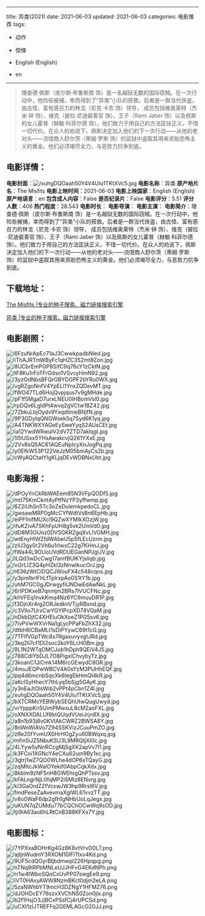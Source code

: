 
---
title: 异类(2021)
date: 2021-06-03
updated: 2021-06-03
categories: 电影推荐
tags:
- 动作
- 惊悚

- English (English)
- en
---


> 理查德·佩斯（皮尔斯·布鲁斯南 饰）是一名越狱无数的国际窃贼。在一次行动中，他险些被捕，幸而得到了“异类”小队的搭救。后者是一群当代侠盗，由古怪、富有感召力的林戈（尼克·卡农 饰）领导， 成员包括维奥莱特（杰米·钟 饰）、维克（披拉·尼迪裴善官 饰）、王子（Rami Jaber 饰）以及佩斯的女儿霍普（赫敏·科菲尔德 饰）。他们致力于用自己的方法匡扶正义，不惜一切代价。在众人的劝说下，佩斯决定加入他们的下一次行动——从他的老对头——流氓商人舒尔茨（蒂姆·罗斯 饰）的监狱中盗取其用来资助恐怖主义的黄金。他们必须竭尽全力，与恶势力抗争到底。

## **电影详情**：

**电影封面**：<img src="https://image.tmdb.org/t/p/w200/xuhgDQOaah50Y4V4Ulu1TKtXVc5.jpg" alt="/xuhgDQOaah50Y4V4Ulu1TKtXVc5.jpg" title="/xuhgDQOaah50Y4V4Ulu1TKtXVc5.jpg">
**电影名称**：异类
**原产地片名**：The Misfits
**电影上映时间**：2021-06-03
**电影上映国家**：English (English)
**原产地语言**：en
**包含成人内容**：False
**是否纪录片**：False
**电影评分**：5.51
**评分人数**：406
**热门程度**：28.543
**电影时长**：
**电影导演**：
**电影主演**：
**电影简介**：理查德·佩斯（皮尔斯·布鲁斯南 饰）是一名越狱无数的国际窃贼。在一次行动中，他险些被捕，幸而得到了“异类”小队的搭救。后者是一群当代侠盗，由古怪、富有感召力的林戈（尼克·卡农 饰）领导， 成员包括维奥莱特（杰米·钟 饰）、维克（披拉·尼迪裴善官 饰）、王子（Rami Jaber 饰）以及佩斯的女儿霍普（赫敏·科菲尔德 饰）。他们致力于用自己的方法匡扶正义，不惜一切代价。在众人的劝说下，佩斯决定加入他们的下一次行动——从他的老对头——流氓商人舒尔茨（蒂姆·罗斯 饰）的监狱中盗取其用来资助恐怖主义的黄金。他们必须竭尽全力，与恶势力抗争到底。

## **下载地址**：
[The Misfits |专业的种子搜索、磁力链接搜索引擎](https://movie.amd794.com:2083/?search=The%20Misfits&ordering=&mode=match_phrase&page_size=10&page=1)

[异类 |专业的种子搜索、磁力链接搜索引擎](https://movie.amd794.com:2083/?search=%E5%BC%82%E7%B1%BB&ordering=&mode=match_phrase&page_size=10&page=1)
 

## **电影剧照**：
<img src="https://image.tmdb.org/t/p/original/6FzuNrApEc71aJ3CwwkpadbNled.jpg" alt="/6FzuNrApEc71aJ3CwwkpadbNled.jpg" title="/6FzuNrApEc71aJ3CwwkpadbNled.jpg"><img src="https://image.tmdb.org/t/p/original/iThAJRTmWByFc1qHZC352mt8Zon.jpg" alt="/iThAJRTmWByFc1qHZC352mt8Zon.jpg" title="/iThAJRTmWByFc1qHZC352mt8Zon.jpg"><img src="https://image.tmdb.org/t/p/original/8UCbrEmPGP8SifC9q76cY1zCktN.jpg" alt="/8UCbrEmPGP8SifC9q76cY1zCktN.jpg" title="/8UCbrEmPGP8SifC9q76cY1zCktN.jpg"><img src="https://image.tmdb.org/t/p/original/tF8Ku1rFoTFrGdso1VSvcyHmN92.jpg" alt="/tF8Ku1rFoTFrGdso1VSvcyHmN92.jpg" title="/tF8Ku1rFoTFrGdso1VSvcyHmN92.jpg"><img src="https://image.tmdb.org/t/p/original/3yzOdNbsBFQrGBYDGPF2bYRu0WX.jpg" alt="/3yzOdNbsBFQrGBYDGPF2bYRu0WX.jpg" title="/3yzOdNbsBFQrGBYDGPF2bYRu0WX.jpg"><img src="https://image.tmdb.org/t/p/original/vgRZgoNnfV4YpELl1YnxZQDevMT.jpg" alt="/vgRZgoNnfV4YpELl1YnxZQDevMT.jpg" title="/vgRZgoNnfV4YpELl1YnxZQDevMT.jpg"><img src="https://image.tmdb.org/t/p/original/fWO47TLd6HojQvpjqus7v9gMHde.jpg" alt="/fWO47TLd6HojQvpjqus7v9gMHde.jpg" title="/fWO47TLd6HojQvpjqus7v9gMHde.jpg"><img src="https://image.tmdb.org/t/p/original/pF1f5MgaD7urxLNEU0IHBomVsl0.jpg" alt="/pF1f5MgaD7urxLNEU0IHBomVsl0.jpg" title="/pF1f5MgaD7urxLNEU0IHBomVsl0.jpg"><img src="https://image.tmdb.org/t/p/original/rpDQx6LgldPt4wvq2gVCtw1BZ42.jpg" alt="/rpDQx6LgldPt4wvq2gVCtw1BZ42.jpg" title="/rpDQx6LgldPt4wvq2gVCtw1BZ42.jpg"><img src="https://image.tmdb.org/t/p/original/7ZbkuLbjOydv9YxqdtinieBNjfN.jpg" alt="/7ZbkuLbjOydv9YxqdtinieBNjfN.jpg" title="/7ZbkuLbjOydv9YxqdtinieBNjfN.jpg"><img src="https://image.tmdb.org/t/p/original/9P3GDyIqQNGWsek5q7Syd6K1yq.jpg" alt="/9P3GDyIqQNGWsek5q7Syd6K1yq.jpg" title="/9P3GDyIqQNGWsek5q7Syd6K1yq.jpg"><img src="https://image.tmdb.org/t/p/original/A4TNKWXYAGeEySweYyqS2AUsCEt.jpg" alt="/A4TNKWXYAGeEySweYyqS2AUsCEt.jpg" title="/A4TNKWXYAGeEySweYyqS2AUsCEt.jpg"><img src="https://image.tmdb.org/t/p/original/ia12YwdWRwulV2dV7ZTD7aklqgI.jpg" alt="/ia12YwdWRwulV2dV7ZTD7aklqgI.jpg" title="/ia12YwdWRwulV2dV7ZTD7aklqgI.jpg"><img src="https://image.tmdb.org/t/p/original/1l5fJSxx5YHsAwakcvjQ261YXxE.jpg" alt="/1l5fJSxx5YHsAwakcvjQ261YXxE.jpg" title="/1l5fJSxx5YHsAwakcvjQ261YXxE.jpg"><img src="https://image.tmdb.org/t/p/original/2Vv8sQ5AC61AQEuNpIcyXnJogPq.jpg" alt="/2Vv8sQ5AC61AQEuNpIcyXnJogPq.jpg" title="/2Vv8sQ5AC61AQEuNpIcyXnJogPq.jpg"><img src="https://image.tmdb.org/t/p/original/y0EfkW53P122VeJzM05bmAyCs2b.jpg" alt="/y0EfkW53P122VeJzM05bmAyCs2b.jpg" title="/y0EfkW53P122VeJzM05bmAyCs2b.jpg"><img src="https://image.tmdb.org/t/p/original/cWyAQCtatYIgKLjqDEvWDBNxUbt.jpg" alt="/cWyAQCtatYIgKLjqDEvWDBNxUbt.jpg" title="/cWyAQCtatYIgKLjqDEvWDBNxUbt.jpg">

## **电影海报**：
<img src="https://image.tmdb.org/t/p/original/dPOyYnCkRbWAEem85N3VFpQODf5.jpg" alt="/dPOyYnCkRbWAEem85N3VFpQODf5.jpg" title="/dPOyYnCkRbWAEem85N3VFpQODf5.jpg"><img src="https://image.tmdb.org/t/p/original/mtI75KmCknt4yPtfNzYP3yffwmp.jpg" alt="/mtI75KmCknt4yPtfNzYP3yffwmp.jpg" title="/mtI75KmCknt4yPtfNzYP3yffwmp.jpg"><img src="https://image.tmdb.org/t/p/original/6Z2iUhSn5Tc3oZeDulemkpedoCL.jpg" alt="/6Z2iUhSn5Tc3oZeDulemkpedoCL.jpg" title="/6Z2iUhSn5Tc3oZeDulemkpedoCL.jpg"><img src="https://image.tmdb.org/t/p/original/gwsawMRP0gMcCYfWdtVsBn6EpHb.jpg" alt="/gwsawMRP0gMcCYfWdtVsBn6EpHb.jpg" title="/gwsawMRP0gMcCYfWdtVsBn6EpHb.jpg"><img src="https://image.tmdb.org/t/p/original/eiPFfnifMUXcl9QZwXYMIkXOzjW.jpg" alt="/eiPFfnifMUXcl9QZwXYMIkXOzjW.jpg" title="/eiPFfnifMUXcl9QZwXYMIkXOzjW.jpg"><img src="https://image.tmdb.org/t/p/original/ifuKZivA7SKhFpUH8g5vk2UmVd0.jpg" alt="/ifuKZivA7SKhFpUH8g5vk2UmVd0.jpg" title="/ifuKZivA7SKhFpUH8g5vk2UmVd0.jpg"><img src="https://image.tmdb.org/t/p/original/dD8M3GUnz0DVSGKRZgqXvLIVGMH.jpg" alt="/dD8M3GUnz0DVSGKRZgqXvLIVGMH.jpg" title="/dD8M3GUnz0DVSGKRZgqXvLIVGMH.jpg"><img src="https://image.tmdb.org/t/p/original/wtEnyHlWZfdWAbeU5p5fLEcUzrm.jpg" alt="/wtEnyHlWZfdWAbeU5p5fLEcUzrm.jpg" title="/wtEnyHlWZfdWAbeU5p5fLEcUzrm.jpg"><img src="https://image.tmdb.org/t/p/original/zlU3gy0r2Vh6u1rIwxC22g7KHmJ.jpg" alt="/zlU3gy0r2Vh6u1rIwxC22g7KHmJ.jpg" title="/zlU3gy0r2Vh6u1rIwxC22g7KHmJ.jpg"><img src="https://image.tmdb.org/t/p/original/fWa44L9OUoUVdRDUEGanNPJglJV.jpg" alt="/fWa44L9OUoUVdRDUEGanNPJglJV.jpg" title="/fWa44L9OUoUVdRDUEGanNPJglJV.jpg"><img src="https://image.tmdb.org/t/p/original/lLQd3wDcCwg17amfBUlKYjsliqb.jpg" alt="/lLQd3wDcCwg17amfBUlKYjsliqb.jpg" title="/lLQd3wDcCwg17amfBUlKYjsliqb.jpg"><img src="https://image.tmdb.org/t/p/original/vi2rLIZ3Q4pHZkI3zNnwIkucOrJ.jpg" alt="/vi2rLIZ3Q4pHZkI3zNnwIkucOrJ.jpg" title="/vi2rLIZ3Q4pHZkI3zNnwIkucOrJ.jpg"><img src="https://image.tmdb.org/t/p/original/r636zWtCiDQCJWouFX4c548cqos.jpg" alt="/r636zWtCiDQCJWouFX4c548cqos.jpg" title="/r636zWtCiDQCJWouFX4c548cqos.jpg"><img src="https://image.tmdb.org/t/p/original/y3pmIbrIFhLfTplrxpAo0S1tY1b.jpg" alt="/y3pmIbrIFhLfTplrxpAo0S1tY1b.jpg" title="/y3pmIbrIFhLfTplrxpAo0S1tY1b.jpg"><img src="https://image.tmdb.org/t/p/original/uhM7GC0gJDrwgyfiUNDwEdAwNkL.jpg" alt="/uhM7GC0gJDrwgyfiUNDwEdAwNkL.jpg" title="/uhM7GC0gJDrwgyfiUNDwEdAwNkL.jpg"><img src="https://image.tmdb.org/t/p/original/6rIPDKxeB7qnmjm2BRs7IVUCFNc.jpg" alt="/6rIPDKxeB7qnmjm2BRs7IVUCFNc.jpg" title="/6rIPDKxeB7qnmjm2BRs7IVUCFNc.jpg"><img src="https://image.tmdb.org/t/p/original/khVFEq1nvkKmq4Nz6YC9muuDR1P.jpg" alt="/khVFEq1nvkKmq4Nz6YC9muuDR1P.jpg" title="/khVFEq1nvkKmq4Nz6YC9muuDR1P.jpg"><img src="https://image.tmdb.org/t/p/original/f3DjnXr4rg2ORJedknVTjyRBxnd.jpg" alt="/f3DjnXr4rg2ORJedknVTjyRBxnd.jpg" title="/f3DjnXr4rg2ORJedknVTjyRBxnd.jpg"><img src="https://image.tmdb.org/t/p/original/c3VIIo7UrxCwYGYIPcpXD74VQaM.jpg" alt="/c3VIIo7UrxCwYGYIPcpXD74VQaM.jpg" title="/c3VIIo7UrxCwYGYIPcpXD74VQaM.jpg"><img src="https://image.tmdb.org/t/p/original/nDkbDjtC4XHEluOkXoeZ1PG5sv6.jpg" alt="/nDkbDjtC4XHEluOkXoeZ1PG5sv6.jpg" title="/nDkbDjtC4XHEluOkXoeZ1PG5sv6.jpg"><img src="https://image.tmdb.org/t/p/original/7lvPVwWXVrNa1gLycPPaFbZhX32.jpg" alt="/7lvPVwWXVrNa1gLycPPaFbZhX32.jpg" title="/7lvPVwWXVrNa1gLycPPaFbZhX32.jpg"><img src="https://image.tmdb.org/t/p/original/dtbh6ICBaMLt1sDiPYywC69t1cG.jpg" alt="/dtbh6ICBaMLt1sDiPYywC69t1cG.jpg" title="/dtbh6ICBaMLt1sDiPYywC69t1cG.jpg"><img src="https://image.tmdb.org/t/p/original/7TFlfVGpTWc8s7RgaxuvyvgtJRd.jpg" alt="/7TFlfVGpTWc8s7RgaxuvyvgtJRd.jpg" title="/7TFlfVGpTWc8s7RgaxuvyvgtJRd.jpg"><img src="https://image.tmdb.org/t/p/original/3kq2Ii7cf1Dl2soc2koY6LcH0Bm.jpg" alt="/3kq2Ii7cf1Dl2soc2koY6LcH0Bm.jpg" title="/3kq2Ii7cf1Dl2soc2koY6LcH0Bm.jpg"><img src="https://image.tmdb.org/t/p/original/9L1N2WTqOMCJub1hDph9QEiV4J5.jpg" alt="/9L1N2WTqOMCJub1hDph9QEiV4J5.jpg" title="/9L1N2WTqOMCJub1hDph9QEiV4J5.jpg"><img src="https://image.tmdb.org/t/p/original/788CdIYbDJL7O8PigxiChvybyTz.jpg" alt="/788CdIYbDJL7O8PigxiChvybyTz.jpg" title="/788CdIYbDJL7O8PigxiChvybyTz.jpg"><img src="https://image.tmdb.org/t/p/original/3koanC1JiCmk14M6rcGEwydC8GR.jpg" alt="/3koanC1JiCmk14M6rcGEwydC8GR.jpg" title="/3koanC1JiCmk14M6rcGEwydC8GR.jpg"><img src="https://image.tmdb.org/t/p/original/4muJEQPwWBCV4A0sYzM3PUHhEQF.jpg" alt="/4muJEQPwWBCV4A0sYzM3PUHhEQF.jpg" title="/4muJEQPwWBCV4A0sYzM3PUHhEQF.jpg"><img src="https://image.tmdb.org/t/p/original/pq4d6mcnbSqcXk6IegEkHmQI4kR.jpg" alt="/pq4d6mcnbSqcXk6IegEkHmQI4kR.jpg" title="/pq4d6mcnbSqcXk6IegEkHmQI4kR.jpg"><img src="https://image.tmdb.org/t/p/original/aKclSyHhecY7thLyq5bSjg5GAyK.jpg" alt="/aKclSyHhecY7thLyq5bSjg5GAyK.jpg" title="/aKclSyHhecY7thLyq5bSjg5GAyK.jpg"><img src="https://image.tmdb.org/t/p/original/y3nEaJtOlsWib2vPPt4pCbn1Z4I.jpg" alt="/y3nEaJtOlsWib2vPPt4pCbn1Z4I.jpg" title="/y3nEaJtOlsWib2vPPt4pCbn1Z4I.jpg"><img src="https://image.tmdb.org/t/p/original/xuhgDQOaah50Y4V4Ulu1TKtXVc5.jpg" alt="/xuhgDQOaah50Y4V4Ulu1TKtXVc5.jpg" title="/xuhgDQOaah50Y4V4Ulu1TKtXVc5.jpg"><img src="https://image.tmdb.org/t/p/original/bXTCRMcYEBWybSEQhUtwQugUwyd.jpg" alt="/bXTCRMcYEBWybSEQhUtwQugUwyd.jpg" title="/bXTCRMcYEBWybSEQhUtwQugUwyd.jpg"><img src="https://image.tmdb.org/t/p/original/vrYpppKn5UimPMwsuL8cM2aoFXL.jpg" alt="/vrYpppKn5UimPMwsuL8cM2aoFXL.jpg" title="/vrYpppKn5UimPMwsuL8cM2aoFXL.jpg"><img src="https://image.tmdb.org/t/p/original/oXNXXDALUf8ktQUqdVUeiJrjn8X.jpg" alt="/oXNXXDALUf8ktQUqdVUeiJrjn8X.jpg" title="/oXNXXDALUf8ktQUqdVUeiJrjn8X.jpg"><img src="https://image.tmdb.org/t/p/original/a8n1b93j6v0KVIAkCWRZ2BWSA8Y.jpg" alt="/a8n1b93j6v0KVIAkCWRZ2BWSA8Y.jpg" title="/a8n1b93j6v0KVIAkCWRZ2BWSA8Y.jpg"><img src="https://image.tmdb.org/t/p/original/8nWnWiAVo7Z94SSKVizJCuuPmZO.jpg" alt="/8nWnWiAVo7Z94SSKVizJCuuPmZO.jpg" title="/8nWnWiAVo7Z94SSKVizJCuuPmZO.jpg"><img src="https://image.tmdb.org/t/p/original/zRe20fYvmUX0HrHOgZyu60BWqxq.jpg" alt="/zRe20fYvmUX0HrHOgZyu60BWqxq.jpg" title="/zRe20fYvmUX0HrHOgZyu60BWqxq.jpg"><img src="https://image.tmdb.org/t/p/original/mfin5iJZ5NbuKSU3L9MRQtjXI0c.jpg" alt="/mfin5iJZ5NbuKSU3L9MRQtjXI0c.jpg" title="/mfin5iJZ5NbuKSU3L9MRQtjXI0c.jpg"><img src="https://image.tmdb.org/t/p/original/4LYyw5yNnRCcgMjSgXK2apVv7I1.jpg" alt="/4LYyw5yNnRCcgMjSgXK2apVv7I1.jpg" title="/4LYyw5yNnRCcgMjSgXK2apVv7I1.jpg"><img src="https://image.tmdb.org/t/p/original/k3FCoi1XGNcY4eCXu62um9By1xc.jpg" alt="/k3FCoi1XGNcY4eCXu62um9By1xc.jpg" title="/k3FCoi1XGNcY4eCXu62um9By1xc.jpg"><img src="https://image.tmdb.org/t/p/original/3gtrj1wZ7QO0WLhe4dOP6xTQayG.jpg" alt="/3gtrj1wZ7QO0WLhe4dOP6xTQayG.jpg" title="/3gtrj1wZ7QO0WLhe4dOP6xTQayG.jpg"><img src="https://image.tmdb.org/t/p/original/zqMItcJkWalOYekif0AbpCqkXdx.jpg" alt="/zqMItcJkWalOYekif0AbpCqkXdx.jpg" title="/zqMItcJkWalOYekif0AbpCqkXdx.jpg"><img src="https://image.tmdb.org/t/p/original/8kbim9zNF5nH8GWEhrgQhPTssv.jpg" alt="/8kbim9zNF5nH8GWEhrgQhPTssv.jpg" title="/8kbim9zNF5nH8GWEhrgQhPTssv.jpg"><img src="https://image.tmdb.org/t/p/original/kFALngrNjL0fqMP2iSMlz8ENvrg.jpg" alt="/kFALngrNjL0fqMP2iSMlz8ENvrg.jpg" title="/kFALngrNjL0fqMP2iSMlz8ENvrg.jpg"><img src="https://image.tmdb.org/t/p/original/kl3GaOrdZZfVcxwJW3hp9Rrsl6V.jpg" alt="/kl3GaOrdZZfVcxwJW3hp9Rrsl6V.jpg" title="/kl3GaOrdZZfVcxwJW3hp9Rrsl6V.jpg"><img src="https://image.tmdb.org/t/p/original/fmdPeseZaAvevmaXglWL61vvzTT.jpg" alt="/fmdPeseZaAvevmaXglWL61vvzTT.jpg" title="/fmdPeseZaAvevmaXglWL61vvzTT.jpg"><img src="https://image.tmdb.org/t/p/original/v8o0WaF6dp2gfh1gNHbUoLqJegx.jpg" alt="/v8o0WaF6dp2gfh1gNHbUoLqJegx.jpg" title="/v8o0WaF6dp2gfh1gNHbUoLqJegx.jpg"><img src="https://image.tmdb.org/t/p/original/uKUN7qZUMdu77bCQChOCwWq9sOD.jpg" alt="/uKUN7qZUMdu77bCQChOCwWq9sOD.jpg" title="/uKUN7qZUMdu77bCQChOCwWq9sOD.jpg"><img src="https://image.tmdb.org/t/p/original/tji9iA63ao6hLRtCnB388KFXx7Y.jpg" alt="/tji9iA63ao6hLRtCnB388KFXx7Y.jpg" title="/tji9iA63ao6hLRtCnB388KFXx7Y.jpg">

## **电影图标**：
<img src="https://image.tmdb.org/t/p/original/7YPXxaBOHrKg4Gz8K8vtVrvD0L7.png" alt="/7YPXxaBOHrKg4Gz8K8vtVrvD0L7.png" title="/7YPXxaBOHrKg4Gz8K8vtVrvD0L7.png"><img src="https://image.tmdb.org/t/p/original/ajtjnWudmY3RXOM10lFITtxv4Kd.png" alt="/ajtjnWudmY3RXOM10lFITtxv4Kd.png" title="/ajtjnWudmY3RXOM10lFITtxv4Kd.png"><img src="https://image.tmdb.org/t/p/original/9UF5cdQGyrBIjbdmwpl226Hpqpg.png" alt="/9UF5cdQGyrBIjbdmwpl226Hpqpg.png" title="/9UF5cdQGyrBIjbdmwpl226Hpqpg.png"><img src="https://image.tmdb.org/t/p/original/nTNq9iRPbMNLeUJJHFvG4EKdNPh.png" alt="/nTNq9iRPbMNLeUJJHFvG4EKdNPh.png" title="/nTNq9iRPbMNLeUJJHFvG4EKdNPh.png"><img src="https://image.tmdb.org/t/p/original/rr1w4IWboSQoCxUvPP07swgEe9.png" alt="/rr1w4IWboSQoCxUvPP07swgEe9.png" title="/rr1w4IWboSQoCxUvPP07swgEe9.png"><img src="https://image.tmdb.org/t/p/original/iVT0HAxyAWW8NzmBKct0djm2eLA.png" alt="/iVT0HAxyAWW8NzmBKct0djm2eLA.png" title="/iVT0HAxyAWW8NzmBKct0djm2eLA.png"><img src="https://image.tmdb.org/t/p/original/5zaNWhbYT9mcH3DZNgY1HFMZ76.png" alt="/5zaNWhbYT9mcH3DZNgY1HFMZ76.png" title="/5zaNWhbYT9mcH3DZNgY1HFMZ76.png"><img src="https://image.tmdb.org/t/p/original/dJOHDcEY76szxXVChNS0Zon0jlx.png" alt="/dJOHDcEY76szxXVChNS0Zon0jlx.png" title="/dJOHDcEY76szxXVChNS0Zon0jlx.png"><img src="https://image.tmdb.org/t/p/original/b2f1HsjO3JjBCxPSsfCj4rUPCSd.png" alt="/b2f1HsjO3JjBCxPSsfCj4rUPCSd.png" title="/b2f1HsjO3JjBCxPSsfCj4rUPCSd.png"><img src="https://image.tmdb.org/t/p/original/uCXt1zlJTREFFq2GEMLAGcO20JJ.png" alt="/uCXt1zlJTREFFq2GEMLAGcO20JJ.png" title="/uCXt1zlJTREFFq2GEMLAGcO20JJ.png">
